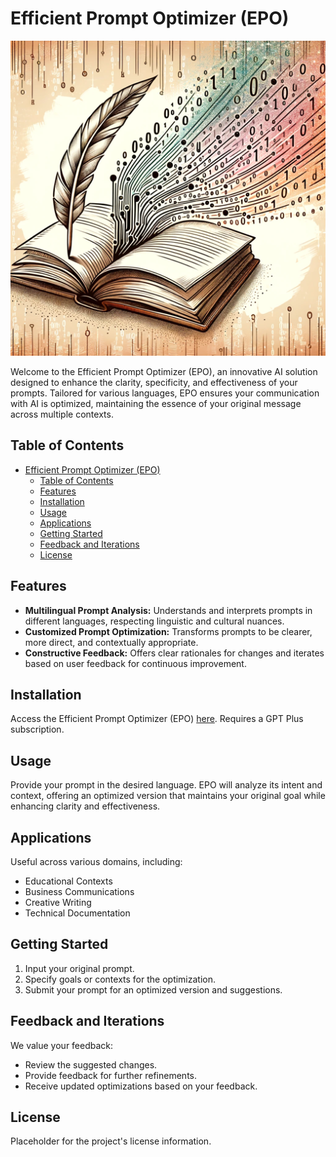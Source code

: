 # Efficient Prompt Optimizer (EPO)

![EPO Icon](icon.png)

Welcome to the Efficient Prompt Optimizer (EPO), an innovative AI solution designed to enhance the clarity, specificity, and effectiveness of your prompts. Tailored for various languages, EPO ensures your communication with AI is optimized, maintaining the essence of your original message across multiple contexts.

## Table of Contents

- [Efficient Prompt Optimizer (EPO)](#efficient-prompt-optimizer-epo)
  - [Table of Contents](#table-of-contents)
  - [Features](#features)
  - [Installation](#installation)
  - [Usage](#usage)
  - [Applications](#applications)
  - [Getting Started](#getting-started)
  - [Feedback and Iterations](#feedback-and-iterations)
  - [License](#license)

## Features

- **Multilingual Prompt Analysis:** Understands and interprets prompts in different languages, respecting linguistic and cultural nuances.
- **Customized Prompt Optimization:** Transforms prompts to be clearer, more direct, and contextually appropriate.
- **Constructive Feedback:** Offers clear rationales for changes and iterates based on user feedback for continuous improvement.

## Installation

Access the Efficient Prompt Optimizer (EPO) [here](https://chat.openai.com/g/g-YvZPIrQOw-efficient-prompt-optimizer-epo). Requires a GPT Plus subscription.

## Usage

Provide your prompt in the desired language. EPO will analyze its intent and context, offering an optimized version that maintains your original goal while enhancing clarity and effectiveness.

## Applications

Useful across various domains, including:

- Educational Contexts
- Business Communications
- Creative Writing
- Technical Documentation

## Getting Started

1. Input your original prompt.
2. Specify goals or contexts for the optimization.
3. Submit your prompt for an optimized version and suggestions.

## Feedback and Iterations

We value your feedback:

- Review the suggested changes.
- Provide feedback for further refinements.
- Receive updated optimizations based on your feedback.

## License

Placeholder for the project's license information.

